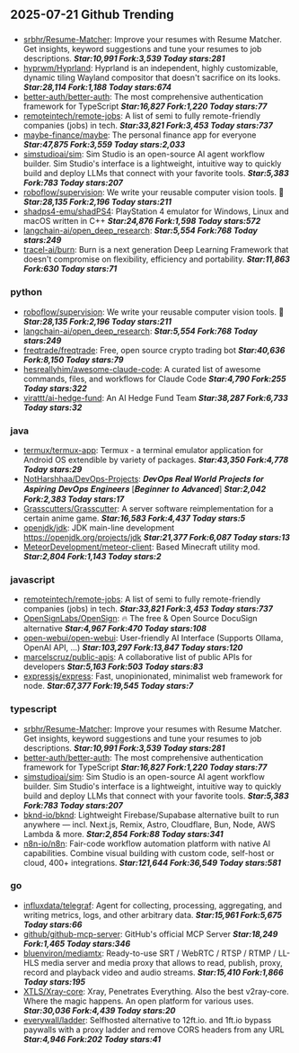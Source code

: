 ## 2025-07-21 Github Trending

### 
* [srbhr/Resume-Matcher](https://github.com/srbhr/Resume-Matcher): Improve your resumes with Resume Matcher. Get insights, keyword suggestions and tune your resumes to job descriptions. ***Star:10,991 Fork:3,539 Today stars:281***
* [hyprwm/Hyprland](https://github.com/hyprwm/Hyprland): Hyprland is an independent, highly customizable, dynamic tiling Wayland compositor that doesn't sacrifice on its looks. ***Star:28,114 Fork:1,188 Today stars:674***
* [better-auth/better-auth](https://github.com/better-auth/better-auth): The most comprehensive authentication framework for TypeScript ***Star:16,827 Fork:1,220 Today stars:77***
* [remoteintech/remote-jobs](https://github.com/remoteintech/remote-jobs): A list of semi to fully remote-friendly companies (jobs) in tech. ***Star:33,821 Fork:3,453 Today stars:737***
* [maybe-finance/maybe](https://github.com/maybe-finance/maybe): The personal finance app for everyone ***Star:47,875 Fork:3,559 Today stars:2,033***
* [simstudioai/sim](https://github.com/simstudioai/sim): Sim Studio is an open-source AI agent workflow builder. Sim Studio's interface is a lightweight, intuitive way to quickly build and deploy LLMs that connect with your favorite tools. ***Star:5,383 Fork:783 Today stars:207***
* [roboflow/supervision](https://github.com/roboflow/supervision): We write your reusable computer vision tools. 💜 ***Star:28,135 Fork:2,196 Today stars:211***
* [shadps4-emu/shadPS4](https://github.com/shadps4-emu/shadPS4): PlayStation 4 emulator for Windows, Linux and macOS written in C++ ***Star:24,876 Fork:1,598 Today stars:572***
* [langchain-ai/open_deep_research](https://github.com/langchain-ai/open_deep_research):  ***Star:5,554 Fork:768 Today stars:249***
* [tracel-ai/burn](https://github.com/tracel-ai/burn): Burn is a next generation Deep Learning Framework that doesn't compromise on flexibility, efficiency and portability. ***Star:11,863 Fork:630 Today stars:71***

### python
* [roboflow/supervision](https://github.com/roboflow/supervision): We write your reusable computer vision tools. 💜 ***Star:28,135 Fork:2,196 Today stars:211***
* [langchain-ai/open_deep_research](https://github.com/langchain-ai/open_deep_research):  ***Star:5,554 Fork:768 Today stars:249***
* [freqtrade/freqtrade](https://github.com/freqtrade/freqtrade): Free, open source crypto trading bot ***Star:40,636 Fork:8,150 Today stars:79***
* [hesreallyhim/awesome-claude-code](https://github.com/hesreallyhim/awesome-claude-code): A curated list of awesome commands, files, and workflows for Claude Code ***Star:4,790 Fork:255 Today stars:322***
* [virattt/ai-hedge-fund](https://github.com/virattt/ai-hedge-fund): An AI Hedge Fund Team ***Star:38,287 Fork:6,733 Today stars:32***

### java
* [termux/termux-app](https://github.com/termux/termux-app): Termux - a terminal emulator application for Android OS extendible by variety of packages. ***Star:43,350 Fork:4,778 Today stars:29***
* [NotHarshhaa/DevOps-Projects](https://github.com/NotHarshhaa/DevOps-Projects): 𝑫𝒆𝒗𝑶𝒑𝒔 𝑹𝒆𝒂𝒍 𝑾𝒐𝒓𝒍𝒅 𝑷𝒓𝒐𝒋𝒆𝒄𝒕𝒔 𝒇𝒐𝒓 𝑨𝒔𝒑𝒊𝒓𝒊𝒏𝒈 𝑫𝒆𝒗𝑶𝒑𝒔 𝑬𝒏𝒈𝒊𝒏𝒆𝒆𝒓𝒔 [𝑩𝒆𝒈𝒊𝒏𝒏𝒆𝒓 𝒕𝒐 𝑨𝒅𝒗𝒂𝒏𝒄𝒆𝒅] ***Star:2,042 Fork:2,383 Today stars:17***
* [Grasscutters/Grasscutter](https://github.com/Grasscutters/Grasscutter): A server software reimplementation for a certain anime game. ***Star:16,583 Fork:4,437 Today stars:5***
* [openjdk/jdk](https://github.com/openjdk/jdk): JDK main-line development https://openjdk.org/projects/jdk ***Star:21,377 Fork:6,087 Today stars:13***
* [MeteorDevelopment/meteor-client](https://github.com/MeteorDevelopment/meteor-client): Based Minecraft utility mod. ***Star:2,804 Fork:1,143 Today stars:2***

### javascript
* [remoteintech/remote-jobs](https://github.com/remoteintech/remote-jobs): A list of semi to fully remote-friendly companies (jobs) in tech. ***Star:33,821 Fork:3,453 Today stars:737***
* [OpenSignLabs/OpenSign](https://github.com/OpenSignLabs/OpenSign): 🔥 The free & Open Source DocuSign alternative ***Star:4,967 Fork:470 Today stars:108***
* [open-webui/open-webui](https://github.com/open-webui/open-webui): User-friendly AI Interface (Supports Ollama, OpenAI API, ...) ***Star:103,297 Fork:13,847 Today stars:120***
* [marcelscruz/public-apis](https://github.com/marcelscruz/public-apis): A collaborative list of public APIs for developers ***Star:5,163 Fork:503 Today stars:83***
* [expressjs/express](https://github.com/expressjs/express): Fast, unopinionated, minimalist web framework for node. ***Star:67,377 Fork:19,545 Today stars:7***

### typescript
* [srbhr/Resume-Matcher](https://github.com/srbhr/Resume-Matcher): Improve your resumes with Resume Matcher. Get insights, keyword suggestions and tune your resumes to job descriptions. ***Star:10,991 Fork:3,539 Today stars:281***
* [better-auth/better-auth](https://github.com/better-auth/better-auth): The most comprehensive authentication framework for TypeScript ***Star:16,827 Fork:1,220 Today stars:77***
* [simstudioai/sim](https://github.com/simstudioai/sim): Sim Studio is an open-source AI agent workflow builder. Sim Studio's interface is a lightweight, intuitive way to quickly build and deploy LLMs that connect with your favorite tools. ***Star:5,383 Fork:783 Today stars:207***
* [bknd-io/bknd](https://github.com/bknd-io/bknd): Lightweight Firebase/Supabase alternative built to run anywhere — incl. Next.js, Remix, Astro, Cloudflare, Bun, Node, AWS Lambda & more. ***Star:2,854 Fork:88 Today stars:341***
* [n8n-io/n8n](https://github.com/n8n-io/n8n): Fair-code workflow automation platform with native AI capabilities. Combine visual building with custom code, self-host or cloud, 400+ integrations. ***Star:121,644 Fork:36,549 Today stars:581***

### go
* [influxdata/telegraf](https://github.com/influxdata/telegraf): Agent for collecting, processing, aggregating, and writing metrics, logs, and other arbitrary data. ***Star:15,961 Fork:5,675 Today stars:66***
* [github/github-mcp-server](https://github.com/github/github-mcp-server): GitHub's official MCP Server ***Star:18,249 Fork:1,465 Today stars:346***
* [bluenviron/mediamtx](https://github.com/bluenviron/mediamtx): Ready-to-use SRT / WebRTC / RTSP / RTMP / LL-HLS media server and media proxy that allows to read, publish, proxy, record and playback video and audio streams. ***Star:15,410 Fork:1,866 Today stars:195***
* [XTLS/Xray-core](https://github.com/XTLS/Xray-core): Xray, Penetrates Everything. Also the best v2ray-core. Where the magic happens. An open platform for various uses. ***Star:30,036 Fork:4,439 Today stars:20***
* [everywall/ladder](https://github.com/everywall/ladder): Selfhosted alternative to 12ft.io. and 1ft.io bypass paywalls with a proxy ladder and remove CORS headers from any URL ***Star:4,946 Fork:202 Today stars:41***

